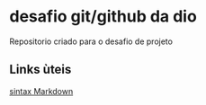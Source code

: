 # desafio git/github da dio
Repositorio criado para o desafio de projeto

## Links ùteis
[sintax Markdown](https://www.markdownguide.org/basic-syntax/)
